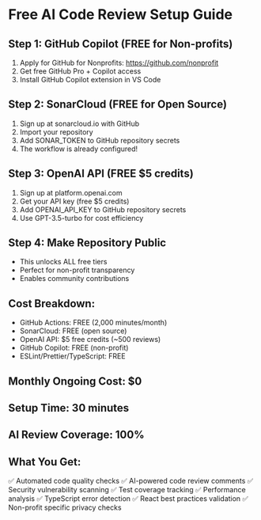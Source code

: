 # Free AI Code Review Setup Guide

## Step 1: GitHub Copilot (FREE for Non-profits)
1. Apply for GitHub for Nonprofits: https://github.com/nonprofit
2. Get free GitHub Pro + Copilot access
3. Install GitHub Copilot extension in VS Code

## Step 2: SonarCloud (FREE for Open Source)
1. Sign up at sonarcloud.io with GitHub
2. Import your repository
3. Add SONAR_TOKEN to GitHub repository secrets
4. The workflow is already configured!

## Step 3: OpenAI API (FREE $5 credits)
1. Sign up at platform.openai.com
2. Get your API key (free $5 credits)
3. Add OPENAI_API_KEY to GitHub repository secrets
4. Use GPT-3.5-turbo for cost efficiency

## Step 4: Make Repository Public
- This unlocks ALL free tiers
- Perfect for non-profit transparency
- Enables community contributions

## Cost Breakdown:
- GitHub Actions: FREE (2,000 minutes/month)
- SonarCloud: FREE (open source)
- OpenAI API: $5 free credits (~500 reviews)
- GitHub Copilot: FREE (non-profit)
- ESLint/Prettier/TypeScript: FREE

## Monthly Ongoing Cost: $0
## Setup Time: 30 minutes
## AI Review Coverage: 100%

## What You Get:
✅ Automated code quality checks
✅ AI-powered code review comments
✅ Security vulnerability scanning
✅ Test coverage tracking
✅ Performance analysis
✅ TypeScript error detection
✅ React best practices validation
✅ Non-profit specific privacy checks